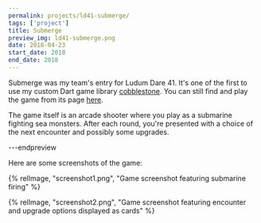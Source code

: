 ```yaml
---
permalink: projects/ld41-submerge/
tags: ['project']
title: Submerge
preview_img: ld41-submerge.png
date: 2018-04-23
start_date: 2018
end_date: 2018
---
```


Submerge was my team's entry for Ludum Dare 41.
It's one of the first to use my custom Dart game library [cobblestone](/projects/cobblestone).
You can still find and play the game from its page [here](https://ldjam.com/events/ludum-dare/41/submerge).

The game itself is an arcade shooter where you play as a submarine fighting sea monsters.
After each round, you're presented with a choice of the next encounter and possibly some upgrades.

---endpreview

Here are some screenshots of the game:

{% relImage, "screenshot1.png", "Game screenshot featuring submarine firing" %}

{% relImage, "screenshot2.png", "Game screenshot featuring encounter and upgrade options displayed as cards" %}
